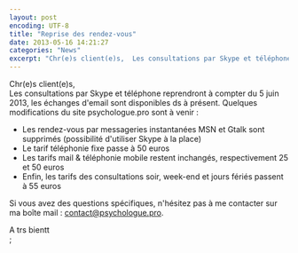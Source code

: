 ```yaml
---
layout: post
encoding: UTF-8
title: "Reprise des rendez-vous"
date: 2013-05-16 14:21:27
categories: "News"
excerpt: "Chr(e)s client(e)s,  Les consultations par Skype et téléphone reprendront à compter du 5 juin 2013, les échanges d'email sont disponibles ds à présent."
---
```

Chr(e)s client(e)s,  
Les consultations par Skype et téléphone reprendront à compter du 5 juin 2013, les échanges d'email sont disponibles ds à présent.
Quelques modifications du site psychologue.pro sont à venir :

- Les rendez-vous par messageries instantanées MSN et Gtalk sont supprimés (possibilité d'utiliser Skype à la place)
- Le tarif téléphonie fixe passe à 50 euros
- Les tarifs mail & téléphonie mobile restent inchangés, respectivement 25 et 50 euros
- Enfin, les tarifs des consultations soir, week-end et jours fériés passent à 55 euros

Si vous avez des questions spécifiques, n'hésitez pas à me contacter sur ma boîte mail : contact@psychologue.pro.  
  
A trs bientt  
  ;